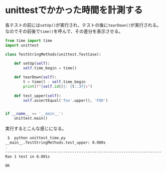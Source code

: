 # unittestでかかった時間を計測する

各テストの前には`setUp()`が実行され、テストの後に`tearDown()`が実行される。なのでその前後で`time()`を呼んで、その差分を表示させる。

```python
from time import time
import unittest

class TestStringMethods(unittest.TestCase):
    
    def setUp(self):
        self.time_begin = time()

    def tearDown(self):
        t = time() - self.time_begin
        print(f"{self.id()}: {t:.3f}s")
        
    def test_upper(self):
        self.assertEqual('foo'.upper(), 'FOO')


if __name__ == '__main__':
    unittest.main()
```

実行するとこんな感じになる。

```sh
 $  python unittest_time.py
__main__.TestStringMethods.test_upper: 0.000s
.
----------------------------------------------------------------------
Ran 1 test in 0.001s

OK
```